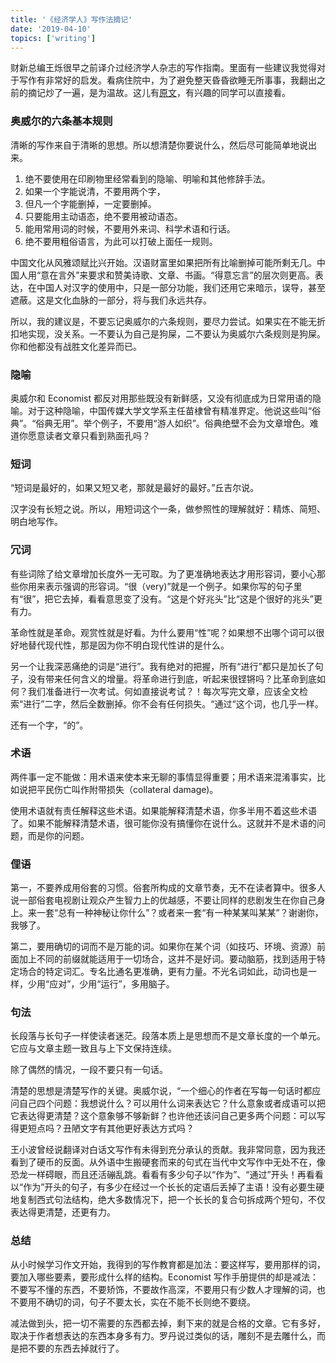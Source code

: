 ```yaml
---
title: '《经济学人》写作法摘记'
date: '2019-04-10'
topics: ['writing']
---
```


财新总编王烁很早之前译介过经济学人杂志的写作指南。里面有一些建议我觉得对于写作有非常好的启发。看病住院中，为了避免整天昏昏欲睡无所事事，我翻出之前的摘记炒了一遍，是为温故。这儿有[原文](http://wangshuo.blog.caixin.com/archives/148349)，有兴趣的同学可以直接看。

### 奥威尔的六条基本规则

清晰的写作来自于清晰的思想。所以想清楚你要说什么，然后尽可能简单地说出来。

1. 绝不要使用在印刷物里经常看到的隐喻、明喻和其他修辞手法。
2. 如果一个字能说清，不要用两个字，
3. 但凡一个字能删掉，一定要删掉。
4. 只要能用主动语态，绝不要用被动语态。
5. 能用常用词的时候，不要用外来词、科学术语和行话。
6. 绝不要用粗俗语言，为此可以打破上面任一规则。

中国文化从风雅颂赋比兴开始。汉语财富里如果把所有比喻删掉可能所剩无几。中国人用“意在言外”来要求和赞美诗歌、文章、书画。“得意忘言”的层次则更高。表达，在中国人对汉字的使用中，只是一部分功能，我们还用它来暗示，误导，甚至遮蔽。这是文化血脉的一部分，将与我们永远共存。

所以，我的建议是，不要忘记奥威尔的六条规则，要尽力尝试。如果实在不能无折扣地实现，没关系。一不要认为自己是狗屎，二不要认为奥威尔六条规则是狗屎。你和他都没有战胜文化差异而已。

### 隐喻

奥威尔和 Economist 都反对用那些既没有新鲜感，又没有彻底成为日常用语的隐喻。对于这种隐喻，中国传媒大学文学系主任苗棣曾有精准界定。他说这些叫“俗典”。“俗典无用”。举个例子，不要用“游人如织”。俗典绝壁不会为文章增色。难道你愿意读者文章只看到熟面孔吗？

### 短词

“短词是最好的，如果又短又老，那就是最好的最好。”丘吉尔说。

汉字没有长短之说。所以，用短词这个一条，做参照性的理解就好：精炼、简短、明白地写作。

### 冗词

有些词除了给文章增加长度外一无可取。为了更准确地表达才用形容词，要小心那些你用来表示强调的形容词。“很（very)”就是一个例子。如果你写的句子里有“很”，把它去掉，看看意思变了没有。“这是个好兆头”比“这是个很好的兆头”更有力。

革命性就是革命。观赏性就是好看。为什么要用“性”呢？如果想不出哪个词可以很好地替代现代性，那是因为你不明白现代性讲的是什么。

另一个让我深恶痛绝的词是“进行”。我有绝对的把握，所有“进行”都只是加长了句子，没有带来任何含义的增量。将革命进行到底，听起来很铿锵吗？比革命到底如何？我们准备进行一次考试。何如直接说考试？！每次写完文章，应该全文检索“进行”二字，然后全数删掉。你不会有任何损失。“通过“这个词，也几乎一样。

还有一个字，“的”。

### 术语

两件事一定不能做：用术语来使本来无聊的事情显得重要；用术语来混淆事实，比如说把平民伤亡叫作附带损失（collateral damage)。

使用术语就有责任解释这些术语。如果能解释清楚术语，你多半用不着这些术语了。如果不能解释清楚术语，很可能你没有搞懂你在说什么。这就并不是术语的问题，而是你的问题。

### 俚语

第一，不要养成用俗套的习惯。俗套所构成的文章节奏，无不在读者算中。很多人说一部俗套电视剧让观众产生智力上的优越感，不要让同样的悲剧发生在你自己身上。来一套“总有一种神秘让你什么”？或者来一套“有一种某某叫某某”？谢谢你，我够了。

第二，要用确切的词而不是万能的词。如果你在某个词（如技巧、环境、资源）前面加上不同的前缀就能适用于一切场合，这并不是好词。要动脑筋，找到适用于特定场合的特定词汇。专名比通名更准确，更有力量。不光名词如此，动词也是一样，少用“应对”，少用“运行”，多用脑子。

### 句法

长段落与长句子一样使读者迷茫。段落本质上是思想而不是文章长度的一个单元。它应与文章主题一致且与上下文保持连续。

除了偶然的情况，一段不要只有一句话。

清楚的思想是清楚写作的关键。奥威尔说，“一个细心的作者在写每一句话时都应问自己四个问题：我想说什么？可以用什么词来表达它？什么意象或者成语可以把它表达得更清楚？这个意象够不够新鲜？也许他还该问自己更多两个问题：可以写得更短点吗？丑陋文字有其他更好表达方式吗？

王小波曾经说翻译对白话文写作有未得到充分承认的贡献。我非常同意，因为我还看到了硬币的反面。从外语中生搬硬套而来的句式在当代中文写作中无处不在，像恐龙一样碍眼，而且还活磞乱跳。看看有多少句子以“作为”、“通过”开头！再看看以“作为”开头的句子，有多少在经过一个长长的定语后丢掉了主语！没有必要生硬地复制西式句法结构，绝大多数情况下，把一个长长的复合句拆成两个短句，不仅表达得更清楚，还更有力。

### 总结

从小时候学习作文开始，我得到的写作教育都是加法：要这样写，要用那样的词，要加入哪些要素，要形成什么样的结构。Economist 写作手册提供的却是减法：不要写不懂的东西，不要矫饰，不要故作高深，不要用只有少数人才理解的词，也不要用不确切的词，句子不要太长，实在不能不长则绝不要绕。

减法做到头，把一切不需要的东西都去掉，剩下来的就是合格的文章。它有多好，取决于作者想表达的东西本身多有力。罗丹说过类似的话，雕刻不是去雕什么，而是把不要的东西去掉就行了。
